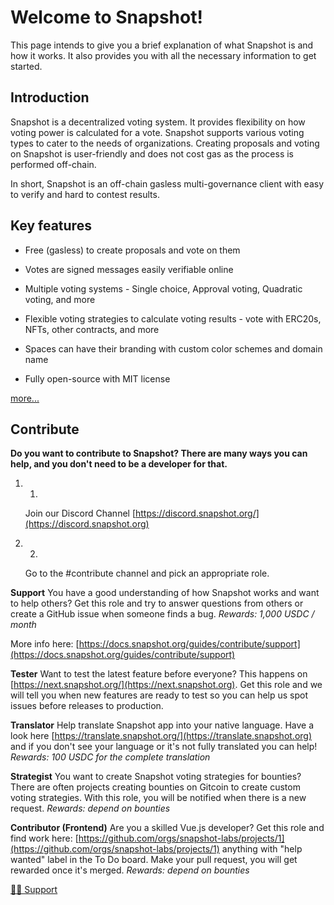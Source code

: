 # Welcome to Snapshot!

This page intends to give you a brief explanation of what Snapshot is and how it works. It also provides you with all the necessary information to get started.

## Introduction

Snapshot is a decentralized voting system. It provides flexibility on how voting power is calculated for a vote. Snapshot supports various voting types to cater to the needs of organizations. Creating proposals and voting on Snapshot is user-friendly and does not cost gas as the process is performed off-chain.

In short, Snapshot is an off-chain gasless multi-governance client with easy to verify and hard to contest results.

## Key features

*   Free (gasless) to create proposals and vote on them
    
*   Votes are signed messages easily verifiable online
    
*   Multiple voting systems - Single choice, Approval voting, Quadratic voting, and more
    
*   Flexible voting strategies to calculate voting results - vote with ERC20s, NFTs, other contracts, and more
    
*   Spaces can have their branding with custom color schemes and domain name
    
*   Fully open-source with MIT license
    
[more...](https://docs.snapshot.org/)

## Contribute

**Do you want to contribute to Snapshot? There are many ways you can help, and you don't need to be a developer for that.**

1.  1.
    
    Join our Discord Channel [https://discord.snapshot.org/](https://discord.snapshot.org)​
    
2.  2.
    
    Go to the #contribute channel and pick an appropriate role.
    

**Support** You have a good understanding of how Snapshot works and want to help others? Get this role and try to answer questions from others or create a GitHub issue when someone finds a bug. _Rewards: 1,000 USDC / month_

More info here: [https://docs.snapshot.org/guides/contribute/support](https://docs.snapshot.org/guides/contribute/support)​

**Tester** Want to test the latest feature before everyone? This happens on [https://next.snapshot.org/](https://next.snapshot.org). Get this role and we will tell you when new features are ready to test so you can help us spot issues before releases to production.

**Translator** Help translate Snapshot app into your native language. Have a look here [https://translate.snapshot.org/](https://translate.snapshot.org) and if you don't see your language or it's not fully translated you can help! _Rewards: 100 USDC for the complete translation_

**Strategist** You want to create Snapshot voting strategies for bounties? There are often projects creating bounties on Gitcoin to create custom voting strategies. With this role, you will be notified when there is a new request. _Rewards: depend on bounties_

**Contributor (Frontend)** Are you a skilled Vue.js developer? Get this role and find work here: [https://github.com/orgs/snapshot-labs/projects/1](https://github.com/orgs/snapshot-labs/projects/1) anything with "help wanted" label in the To Do board. Make your pull request, you will get rewarded once it's merged. _Rewards: depend on bounties_

[🙋‍♂️ Support](/guides/contribute/support)
